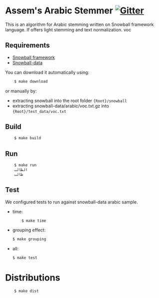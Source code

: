 # Assem's Arabic Stemmer [![Gitter](https://badges.gitter.im/arabicstemmer/Lobby.svg)](https://gitter.im/arabicstemmer/Lobby?utm_source=badge&utm_medium=badge&utm_campaign=pr-badge&utm_content=badge)

This is an algorithm for Arabic stemming written on Snowball framework language. If offers light stemming and text normalization. voc



## Requirements

- [Snowball framework](https://github.com/snowballstem/snowball)
- [Snowball-data](https://github.com/snowballstem/snowball-data)

You can download it automatically using:

```sh
    $ make download
```
or manually by:
- extracting snowball into the root folder `{Root}/snowball`
- extracting snowball-data/arabic/voc.txt.gz into `{Root}/test_data/voc.txt`


## Build

```sh
    $ make build
```

## Run

```sh
	$ make run
	الطالب
	طالب

```

## Test 
We configured tests to run against snowball-data arabic sample. 

- time:

    ```sh
	    $ make time
	```

- grouping effect:
    
    ```sh
    $ make grouping
	```
- all:
	
	```sh
    $ make test
	```

# Distributions
```sh
    $ make dist
```
